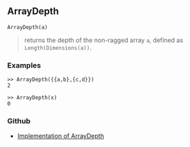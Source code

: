 ## ArrayDepth
   
```
ArrayDepth(a)
```

> returns the depth of the non-ragged array `a`, defined as `Length(Dimensions(a))`.    
 
### Examples

```
>> ArrayDepth({{a,b},{c,d}})   
2    

>> ArrayDepth(x)
0    
```

### Github

* [Implementation of ArrayDepth](https://github.com/axkr/symja_android_library/blob/master/symja_android_library/matheclipse-core/src/main/java/org/matheclipse/core/builtin/LinearAlgebra.java#L698) 
